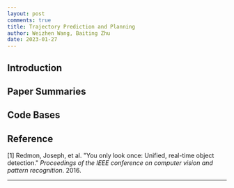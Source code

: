 ```yaml
---
layout: post
comments: true
title: Trajectory Prediction and Planning
author: Weizhen Wang, Baiting Zhu
date: 2023-01-27
---
```



## Introduction




## Paper Summaries




## Code Bases



## Reference

[1] Redmon, Joseph, et al. "You only look once: Unified, real-time object detection." *Proceedings of the IEEE conference on computer vision and pattern recognition*. 2016.

---